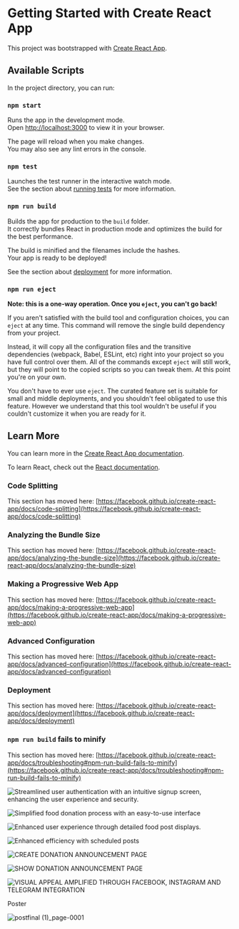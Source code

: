 # Getting Started with Create React App

This project was bootstrapped with [Create React App](https://github.com/facebook/create-react-app).

## Available Scripts

In the project directory, you can run:

### `npm start`

Runs the app in the development mode.\
Open [http://localhost:3000](http://localhost:3000) to view it in your browser.

The page will reload when you make changes.\
You may also see any lint errors in the console.

### `npm test`

Launches the test runner in the interactive watch mode.\
See the section about [running tests](https://facebook.github.io/create-react-app/docs/running-tests) for more information.

### `npm run build`

Builds the app for production to the `build` folder.\
It correctly bundles React in production mode and optimizes the build for the best performance.

The build is minified and the filenames include the hashes.\
Your app is ready to be deployed!

See the section about [deployment](https://facebook.github.io/create-react-app/docs/deployment) for more information.

### `npm run eject`

**Note: this is a one-way operation. Once you `eject`, you can't go back!**

If you aren't satisfied with the build tool and configuration choices, you can `eject` at any time. This command will remove the single build dependency from your project.

Instead, it will copy all the configuration files and the transitive dependencies (webpack, Babel, ESLint, etc) right into your project so you have full control over them. All of the commands except `eject` will still work, but they will point to the copied scripts so you can tweak them. At this point you're on your own.

You don't have to ever use `eject`. The curated feature set is suitable for small and middle deployments, and you shouldn't feel obligated to use this feature. However we understand that this tool wouldn't be useful if you couldn't customize it when you are ready for it.

## Learn More

You can learn more in the [Create React App documentation](https://facebook.github.io/create-react-app/docs/getting-started).

To learn React, check out the [React documentation](https://reactjs.org/).

### Code Splitting

This section has moved here: [https://facebook.github.io/create-react-app/docs/code-splitting](https://facebook.github.io/create-react-app/docs/code-splitting)

### Analyzing the Bundle Size

This section has moved here: [https://facebook.github.io/create-react-app/docs/analyzing-the-bundle-size](https://facebook.github.io/create-react-app/docs/analyzing-the-bundle-size)

### Making a Progressive Web App

This section has moved here: [https://facebook.github.io/create-react-app/docs/making-a-progressive-web-app](https://facebook.github.io/create-react-app/docs/making-a-progressive-web-app)

### Advanced Configuration

This section has moved here: [https://facebook.github.io/create-react-app/docs/advanced-configuration](https://facebook.github.io/create-react-app/docs/advanced-configuration)

### Deployment

This section has moved here: [https://facebook.github.io/create-react-app/docs/deployment](https://facebook.github.io/create-react-app/docs/deployment)

### `npm run build` fails to minify

This section has moved here: [https://facebook.github.io/create-react-app/docs/troubleshooting#npm-run-build-fails-to-minify](https://facebook.github.io/create-react-app/docs/troubleshooting#npm-run-build-fails-to-minify)

![Streamlined user authentication with an intuitive signup screen, enhancing the user experience and security.](https://github.com/user-attachments/assets/9240937f-1929-41d9-be1f-9b0b22a331ab)

![Simplified food donation process with an easy-to-use interface](https://github.com/user-attachments/assets/fe8fbe4a-c555-48e5-84c5-6dea96a67e33)

![Enhanced user experience through detailed food post displays.](https://github.com/user-attachments/assets/6dc54daf-7966-457a-84b2-5e9e10930996)

![Enhanced efficiency with scheduled posts](https://github.com/user-attachments/assets/42fc966d-3b6f-45f1-afce-36f6278e4381)

![CREATE DONATION ANNOUNCEMENT PAGE](https://github.com/user-attachments/assets/c2591b49-3022-456d-ad84-bf74270b8168)

![SHOW DONATION ANNOUNCEMENT PAGE](https://github.com/user-attachments/assets/c207eed8-c2d2-4a00-bc83-665eb3528957)

![VISUAL APPEAL AMPLIFIED THROUGH FACEBOOK, INSTAGRAM AND TELEGRAM INTEGRATION](https://github.com/user-attachments/assets/efd40417-0864-4972-b51c-c428295ca4e7)

Poster

![postfinal (1)_page-0001](https://github.com/user-attachments/assets/c1575cb4-0a4d-4567-bfc2-2c55c2451ac8)

